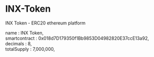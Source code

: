 # INX-Token
INX Token - ERC20 ethereum platform

name : INX Token,<br/>
smartcontract : 0x018d7D179350f1Bb9853D04982820E37ccE13a92,<br/>
decimals : 8,<br/>
totalSupply : 7,000,000,<br/>
